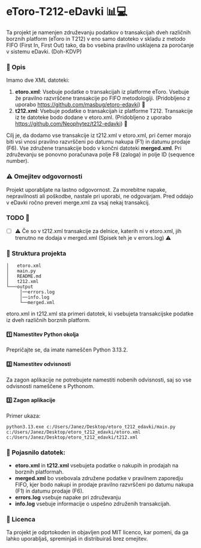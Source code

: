 # eToro-T212-eDavki 📊💻

Ta projekt je namenjen združevanju podatkov o transakcijah dveh različnih borznih platform (eToro in T212) v eno samo datoteko v skladu z metodo FIFO (First In, First Out) tako, da bo vsebina pravilno usklajena za poročanje v sistemu eDavki. (Doh-KDVP)

### 📝 Opis
Imamo dve XML datoteki:

1. **etoro.xml**: Vsebuje podatke o transakcijah iz platforme eToro. Vsebuje že pravilno razvrščene transakcije po FIFO metodologiji. (Pridobljeno z uporabo https://github.com/masbug/etoro-edavki) 🙏
2. **t212.xml**: Vsebuje podatke o transakcijah iz platforme T212. Transakcije iz te datoteke bodo dodane v etoro.xml. (Pridobljeno z uporabo https://github.com/Neophytez/t212-edavki) 🙏

Cilj je, da dodamo vse transakcije iz t212.xml v etoro.xml, pri čemer morajo biti vsi vnosi pravilno razvrščeni po datumu nakupa (F1) in datumu prodaje (F6). Vse združene transakcije bodo v končni datoteki **merged.xml**.
Pri združevanju se ponovno poračunava polje F8 (zaloga) in polje ID (sequence number).

### ⚠️ Omejitev odgovornosti
Projekt uporabljate na lastno odgovornost. Za morebitne napake, nepravilnosti ali poškodbe, nastale pri uporabi, ne odgovarjam.
Pred oddajo v eDavki ročno preveri merge.xml za vsaj nekaj transakcij.

### TODO 📝
- [ ] ⚠️ Če so v t212.xml transakcije za delnice, katerih ni v etoro.xml, jih trenutno ne dodaja v merged.xml (Spisek teh je v errors.log) ⚠️

### 📁 Struktura projekta
```
│   etoro.xml
│   main.py
│   README.md
│   t212.xml
└───output
     │──errors.log
     │──info.log
     └──merged.xml
```

etoro.xml in t212.xml sta primeri datotek, ki vsebujeta transakcijske podatke iz dveh različnih borznih platform.

#### 1️⃣ Namestitev Python okolja
Prepričajte se, da imate nameščen Python 3.13.2.

#### 2️⃣ Namestitev odvisnosti
Za zagon aplikacije ne potrebujete namestiti nobenih odvisnosti, saj so vse odvisnosti nameščene s Pythonom.

#### 3️⃣ Zagon aplikacije
Primer ukaza:
```
python3.13.exe c:/Users/Janez/Desktop/etoro_t212_edavki/main.py c:/Users/Janez/Desktop/etoro_t212_edavki/etoro.xml c:/Users/Janez/Desktop/etoro_t212_edavki/t212.xml
```

### 📝 Pojasnilo datotek:
- **etoro.xml** in **t212.xml** vsebujeta podatke o nakupih in prodajah na borznih platformah.
- **merged.xml** bo vsebovala združene podatke v pravilnem zaporedju FIFO, kjer bodo nakupi in prodaje pravilno razvrščeni po datumu nakupa (F1) in datumu prodaje (F6).
- **errors.log** vsebuje napake pri združevanju
- **info.log** vsebuje informacije o uspešno združenih transakcijah.

### 📜 Licenca
Ta projekt je odprtokoden in objavljen pod MIT licenco, kar pomeni, da ga lahko uporabljaš, spreminjaš in distribuiraš brez omejitev.
